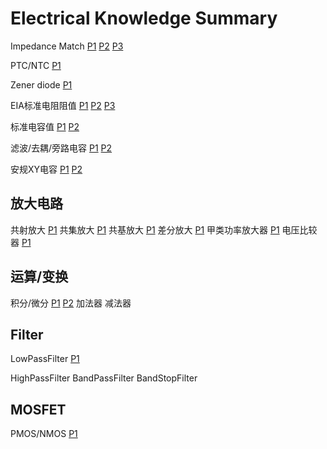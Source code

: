 # Electrical Knowledge Summary
Impedance Match
[P1](https://user-images.githubusercontent.com/32056331/112106601-d78dcc80-8be8-11eb-9f9b-d9693a4de2f6.png)
[P2](https://user-images.githubusercontent.com/32056331/112110833-681adb80-8bee-11eb-9c91-126aa71c3646.png)
[P3](https://user-images.githubusercontent.com/32056331/112113136-643c8880-8bf1-11eb-8ba3-42e5c3772a22.png)

PTC/NTC
[P1](https://user-images.githubusercontent.com/32056331/112107506-fd67a100-8be9-11eb-8594-1aabe724d555.png)

Zener diode
[P1](https://user-images.githubusercontent.com/32056331/112598929-356d1f00-8e4a-11eb-9db3-aec55762f6e3.png)

EIA标准电阻阻值
[P1](https://user-images.githubusercontent.com/32056331/112121605-61926100-8bfa-11eb-8793-a2d85a447fad.jpg)
[P2](https://user-images.githubusercontent.com/32056331/112119796-ac12de00-8bf8-11eb-99f5-9950680b0f98.jpg)
[P3](https://user-images.githubusercontent.com/32056331/112120009-d49ad800-8bf8-11eb-98ef-f4c9c5f32830.jpg)

标准电容值
[P1](https://user-images.githubusercontent.com/32056331/112126521-7de4cc80-8bff-11eb-8951-747d5d69560a.jpg)
[P2](https://user-images.githubusercontent.com/32056331/112126328-4e35c480-8bff-11eb-80ca-aff30cc4cbc5.jpg)

滤波/去耦/旁路电容
[P1](https://user-images.githubusercontent.com/32056331/112243339-5c7bf300-8c88-11eb-8bd1-01173f4445ad.png)
[P2](https://user-images.githubusercontent.com/32056331/112243397-70275980-8c88-11eb-9a65-039af7f9aeb0.png)

安规XY电容
[P1](https://user-images.githubusercontent.com/32056331/112247805-e67b8a00-8c8f-11eb-9cc9-8bf2ec2e0c16.png)
[P2](https://user-images.githubusercontent.com/32056331/112247953-16c32880-8c90-11eb-8276-8f53a9881877.png)

## 放大电路
共射放大
[P1](https://user-images.githubusercontent.com/32056331/112606307-2e96da00-8e53-11eb-9ec1-618464103aba.png)
共集放大
[P1](https://user-images.githubusercontent.com/32056331/113071880-42965f00-91f8-11eb-9eb5-3436cb31df52.png)
共基放大
[P1](https://user-images.githubusercontent.com/32056331/113071886-44602280-91f8-11eb-9eea-67ac2b33ef93.png)
差分放大
[P1](https://user-images.githubusercontent.com/32056331/112957850-6e700100-9174-11eb-98f9-cd4208cc7917.png)
甲类功率放大器
[P1](https://user-images.githubusercontent.com/32056331/113075255-2e099500-91ff-11eb-8afa-85ea4b48df4b.png)
电压比较器
[P1](https://user-images.githubusercontent.com/32056331/114159460-65dbaf80-9958-11eb-8048-8058fdae8450.png)


## 运算/变换
积分/微分
[P1](https://user-images.githubusercontent.com/32056331/112413807-cb764c00-8d5b-11eb-8a34-5fbffab9bf39.png)
[P2](https://user-images.githubusercontent.com/32056331/112413816-d03b0000-8d5b-11eb-84da-f2594af40349.png)
加法器
减法器

## Filter
LowPassFilter
[P1](https://user-images.githubusercontent.com/32056331/113690338-ddfa6900-96fd-11eb-9bc6-8a0af979e93f.png)

HighPassFilter
BandPassFilter
BandStopFilter

## MOSFET
PMOS/NMOS
[P1](https://user-images.githubusercontent.com/32056331/113649876-d0bf8900-96c1-11eb-975b-d14add121ee2.png)

